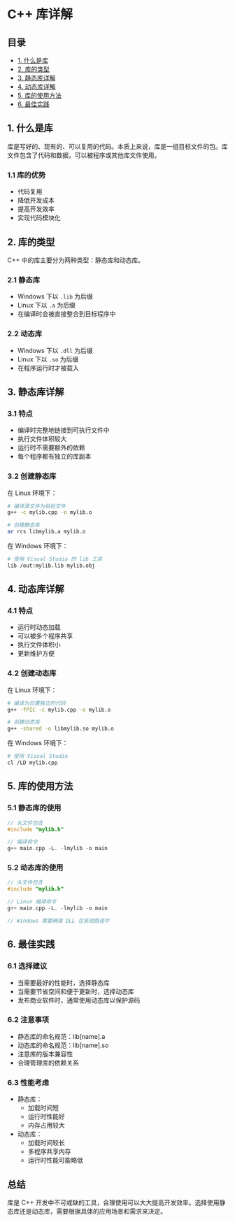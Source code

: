 # C++ 库详解

## 目录
- [1. 什么是库](#1-什么是库)
- [2. 库的类型](#2-库的类型)
- [3. 静态库详解](#3-静态库详解)
- [4. 动态库详解](#4-动态库详解)
- [5. 库的使用方法](#5-库的使用方法)
- [6. 最佳实践](#6-最佳实践)

## 1. 什么是库
库是写好的、现有的、可以复用的代码。本质上来说，库是一组目标文件的包。库文件包含了代码和数据，可以被程序或其他库文件使用。

### 1.1 库的优势
- 代码复用
- 降低开发成本
- 提高开发效率
- 实现代码模块化

## 2. 库的类型
C++ 中的库主要分为两种类型：静态库和动态库。

### 2.1 静态库
- Windows 下以 `.lib` 为后缀
- Linux 下以 `.a` 为后缀
- 在编译时会被直接整合到目标程序中

### 2.2 动态库
- Windows 下以 `.dll` 为后缀
- Linux 下以 `.so` 为后缀 
- 在程序运行时才被载入

## 3. 静态库详解

### 3.1 特点
- 编译时完整地链接到可执行文件中
- 执行文件体积较大
- 运行时不需要额外的依赖
- 每个程序都有独立的库副本

### 3.2 创建静态库
在 Linux 环境下：
```bash
# 编译源文件为目标文件
g++ -c mylib.cpp -o mylib.o

# 创建静态库
ar rcs libmylib.a mylib.o
```

在 Windows 环境下：
```bash
# 使用 Visual Studio 的 lib 工具
lib /out:mylib.lib mylib.obj
```

## 4. 动态库详解

### 4.1 特点
- 运行时动态加载
- 可以被多个程序共享
- 执行文件体积小
- 更新维护方便

### 4.2 创建动态库
在 Linux 环境下：
```bash
# 编译为位置独立的代码
g++ -fPIC -c mylib.cpp -o mylib.o

# 创建动态库
g++ -shared -o libmylib.so mylib.o
```

在 Windows 环境下：
```bash
# 使用 Visual Studio
cl /LD mylib.cpp
```

## 5. 库的使用方法

### 5.1 静态库的使用
```cpp
// 头文件包含
#include "mylib.h"

// 编译命令
g++ main.cpp -L. -lmylib -o main
```

### 5.2 动态库的使用
```cpp
// 头文件包含
#include "mylib.h"

// Linux 编译命令
g++ main.cpp -L. -lmylib -o main

// Windows 需要确保 DLL 在系统路径中
```

## 6. 最佳实践

### 6.1 选择建议
- 当需要最好的性能时，选择静态库
- 当需要节省空间和便于更新时，选择动态库
- 发布商业软件时，通常使用动态库以保护源码

### 6.2 注意事项
- 静态库的命名规范：lib[name].a
- 动态库的命名规范：lib[name].so
- 注意库的版本兼容性
- 合理管理库的依赖关系

### 6.3 性能考虑
- 静态库：
  - 加载时间短
  - 运行时性能好
  - 内存占用较大
- 动态库：
  - 加载时间较长
  - 多程序共享内存
  - 运行时性能可能略低

## 总结
库是 C++ 开发中不可或缺的工具，合理使用可以大大提高开发效率。选择使用静态库还是动态库，需要根据具体的应用场景和需求来决定。
